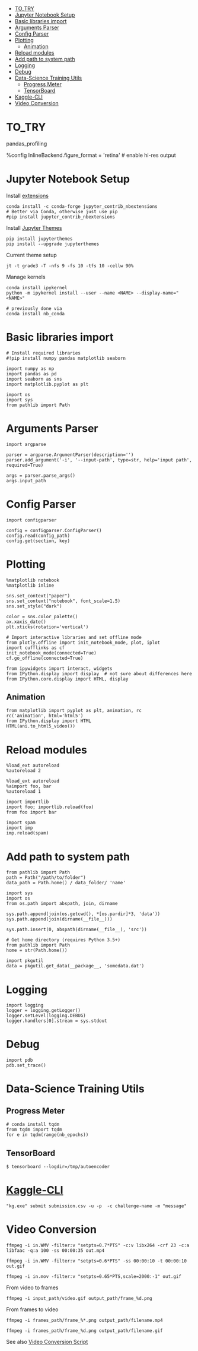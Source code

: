 <!-- MarkdownTOC autolink="true" -->

- [TO_TRY](#to_try)
- [Jupyter Notebook Setup](#jupyter-notebook-setup)
- [Basic libraries import](#basic-libraries-import)
- [Arguments Parser](#arguments-parser)
- [Config Parser](#config-parser)
- [Plotting](#plotting)
    - [Animation](#animation)
- [Reload modules](#reload-modules)
- [Add path to system path](#add-path-to-system-path)
- [Logging](#logging)
- [Debug](#debug)
- [Data-Science Training Utils](#data-science-training-utils)
    - [Progress Meter](#progress-meter)
    - [TensorBoard](#tensorboard)
- [Kaggle-CLI](#kaggle-cli)
- [Video Conversion](#video-conversion)

<!-- /MarkdownTOC -->

# TO_TRY
pandas_profiling

%config InlineBackend.figure_format = 'retina' # enable hi-res output

# Jupyter Notebook Setup

Install [extensions](https://github.com/ipython-contrib/jupyter_contrib_nbextensions)

    conda install -c conda-forge jupyter_contrib_nbextensions
    # Better via Conda, otherwise just use pip
    #pip install jupyter_contrib_nbextensions

Install [Jupyter Themes](https://github.com/dunovank/jupyter-themes)

    pip install jupyterthemes
    pip install --upgrade jupyterthemes

Current theme setup

    jt -t grade3 -T -nfs 9 -fs 10 -tfs 10 -cellw 90%
    
Manage kernels

    conda install ipykernel
    python -m ipykernel install --user --name <NAME> --display-name="<NAME>"
    
    # previously done via
    conda install nb_conda

# Basic libraries import
```
# Install required libraries
#!pip install numpy pandas matplotlib seaborn

import numpy as np
import pandas as pd
import seaborn as sns
import matplotlib.pyplot as plt

import os
import sys
from pathlib import Path
```

# Arguments Parser
```
import argparse

parser = argparse.ArgumentParser(description='')
parser.add_argument('-i', '--input-path', type=str, help='input path', required=True)

args = parser.parse_args()
args.input_path
```

# Config Parser
```
import configparser

config = configparser.ConfigParser()
config.read(config_path)
config.get(section, key)
```

# Plotting
```
%matplotlib notebook
%matplotlib inline

sns.set_context("paper")
sns.set_context("notebook", font_scale=1.5)
sns.set_style("dark")

color = sns.color_palette()
ax.xaxis_date()
plt.xticks(rotation='vertical')

# Import interactive libraries and set offline mode
from plotly.offline import init_notebook_mode, plot, iplot
import cufflinks as cf
init_notebook_mode(connected=True)
cf.go_offline(connected=True)

from ipywidgets import interact, widgets
from IPython.display import display  # not sure about differences here
from IPython.core.display import HTML, display
```

## Animation
```
from matplotlib import pyplot as plt, animation, rc
rc('animation', html='html5')
from IPython.display import HTML
HTML(ani.to_html5_video())
```

# Reload modules
```
%load_ext autoreload
%autoreload 2

%load_ext autoreload
%aimport foo, bar
%autoreload 1

import importlib
import foo; importlib.reload(foo)
from foo import bar

import spam
import imp
imp.reload(spam)
```

# Add path to system path

```
from pathlib import Path
path = Path("/path/to/folder")
data_path = Path.home() / data_folder/ 'name'

import sys
import os
from os.path import abspath, join, dirname

sys.path.append(join(os.getcwd(), *[os.pardir]*3, 'data'))
sys.path.append(join(dirname(__file__)))

sys.path.insert(0, abspath(dirname(__file__), 'src'))

# Get home directory (requires Python 3.5+)
from pathlib import Path
home = str(Path.home())

import pkgutil
data = pkgutil.get_data(__package__, 'somedata.dat')
```

# Logging
```
import logging
logger = logging.getLogger()
logger.setLevel(logging.DEBUG)
logger.handlers[0].stream = sys.stdout
```

# Debug
```
import pdb
pdb.set_trace()
```

# Data-Science Training Utils
## Progress Meter
```
# conda install tqdm
from tqdm import tqdm
for e in tqdm(range(nb_epochs))
```

## TensorBoard

    $ tensorboard --logdir=/tmp/autoencoder

# [Kaggle-CLI](https://github.com/floydwch/kaggle-cli)

    "kg.exe" submit submission.csv -u -p  -c challenge-name -m "message"

# Video Conversion

    ffmpeg -i in.WMV -filter:v "setpts=0.7*PTS" -c:v libx264 -crf 23 -c:a libfaac -q:a 100 -ss 00:00:35 out.mp4

    ffmpeg -i in.WMV -filter:v "setpts=0.6*PTS" -ss 00:00:10 -t 00:00:10 out.gif

    ffmpeg -i in.mov -filter:v "setpts=0.65*PTS,scale=2000:-1" out.gif

From video to frames
    
    ffmpeg -i input_path/video.gif output_path/frame_%d.png

From frames to video

    ffmpeg -i frames_path/frame_%*.png output_path/filename.mp4
    
    ffmpeg -i frames_path/frame_%d.png output_path/filename.gif

See also [Video Conversion Script](scripts/convert_video.py)